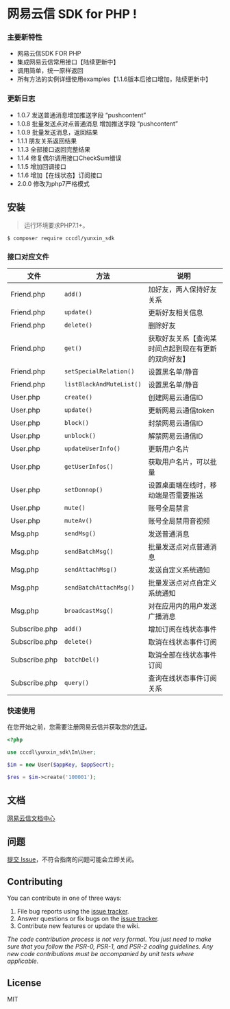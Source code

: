 #  网易云信 SDK for PHP  !

### 主要新特性

* 网易云信SDK FOR PHP
* 集成网易云信常用接口【陆续更新中】
* 调用简单，统一原样返回
* 所有方法的实例详细使用examples【1.1.6版本后接口增加，陆续更新中】

### 更新日志
- 1.0.7 发送普通消息增加推送字段 “pushcontent”
- 1.0.8 批量发送点对点普通消息 增加推送字段 “pushcontent”
- 1.0.9 批量发送消息，返回结果
- 1.1.1 朋友关系返回结果
- 1.1.3 全部接口返回完整结果
- 1.1.4 修复偶尔调用接口CheckSum错误
- 1.1.5 增加回调接口
- 1.1.6 增加【在线状态】订阅接口
- 2.0.0 修改为php7严格模式

## 安装
> 运行环境要求PHP7.1+。
```shell
$ composer require cccdl/yunxin_sdk
```

### 接口对应文件

| 文件               | 方法          |  说明      |
| ------------------|--------------|------------|
| Friend.php        | `add()`                       | 加好友，两人保持好友关系 |
| Friend.php        | `update()`                    | 更新好友相关信息 |
| Friend.php        | `delete()`                    | 删除好友 |
| Friend.php        | `get()`                       | 获取好友关系【查询某时间点起到现在有更新的双向好友】 |
| Friend.php        | `setSpecialRelation()`        | 设置黑名单/静音 |
| Friend.php        | `listBlackAndMuteList()`      | 设置黑名单/静音 |
| User.php          | `create()`                    | 创建网易云通信ID |
| User.php          | `update()`                    | 更新网易云通信token |
| User.php          | `block()`                     | 封禁网易云通信ID |
| User.php          | `unblock()`                   | 解禁网易云通信ID |
| User.php          | `updateUserInfo()`            | 更新用户名片 |
| User.php          | `getUserInfos()`              | 获取用户名片，可以批量 |
| User.php          | `setDonnop()`                 | 设置桌面端在线时，移动端是否需要推送 |
| User.php          | `mute()`                      | 账号全局禁言 |
| User.php          | `muteAv()`                    | 账号全局禁用音视频 |
| Msg.php           | `sendMsg()`                   | 发送普通消息 |
| Msg.php           | `sendBatchMsg()`              | 批量发送点对点普通消息 |
| Msg.php           | `sendAttachMsg()`             | 发送自定义系统通知 |
| Msg.php           | `sendBatchAttachMsg()`        | 批量发送点对点自定义系统通知 |
| Msg.php           | `broadcastMsg()`              | 对在应用内的用户发送广播消息 |
| Subscribe.php     | `add()`                       | 增加订阅在线状态事件 |
| Subscribe.php     | `delete()`                    | 取消在线状态事件订阅 |
| Subscribe.php     | `batchDel()`                  | 取消全部在线状态事件订阅 |
| Subscribe.php     | `query()`                     | 查询在线状态事件订阅关系 |



### 快速使用
在您开始之前，您需要注册网易云信并获取您的[凭证](https://dev.yunxin.163.com)。


```php
<?php

use cccdl\yunxin_sdk\Im\User;

$im = new User($appKey, $appSecrt);

$res = $im->create('100001');
```

## 文档

[网易云信文档中心](https://dev.yunxin.163.com/)

## 问题
[提交 Issue](https://github.com/cccdl/yunxin_sdk/issues)，不符合指南的问题可能会立即关闭。


## Contributing

You can contribute in one of three ways:

1. File bug reports using the [issue tracker](https://github.com/cccdl/yunxin_sdk/issues).
2. Answer questions or fix bugs on the [issue tracker](https://github.com/cccdl/yunxin_sdk/issues).
3. Contribute new features or update the wiki.

_The code contribution process is not very formal. You just need to make sure that you follow the PSR-0, PSR-1, and PSR-2 coding guidelines. Any new code contributions must be accompanied by unit tests where applicable._

## License

MIT
